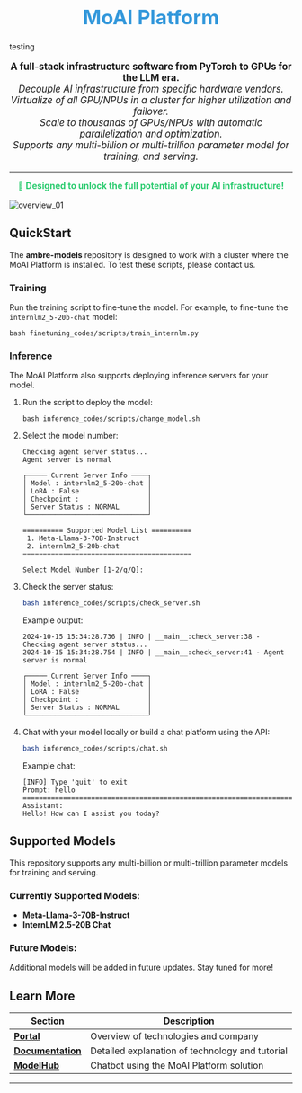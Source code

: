 <div align="center">
  <h1 style="font-size: 2.5em; color: #3498db;">MoAI Platform</h1>
</div>
testing
<p align="center" style="font-size: 1.2em;">
  <strong>A full-stack infrastructure software from PyTorch to GPUs for the LLM era.</strong><br/>
  <em>Decouple AI infrastructure from specific hardware vendors.</em><br/>
  <em>Virtualize of all GPU/NPUs in a cluster for higher utilization and failover.</em><br/>
  <em>Scale to thousands of GPUs/NPUs with automatic parallelization and optimization.</em><br/>
  <em>Supports any multi-billion or multi-trillion parameter model for training, and serving.</em><br/>
</p>

<hr/>

<p align="center" style="font-size: 1.1em; color: #2ecc71;">
  <strong>🚀 Designed to unlock the full potential of your AI infrastructure!</strong>
</p>

![overview_01](https://github.com/user-attachments/assets/a1d7b9b5-83f6-4844-8f16-fb6a288f54b3)



## QuickStart

The **ambre-models** repository is designed to work with a cluster where the MoAI Platform is installed. To test these scripts, please contact us.

### Training

Run the training script to fine-tune the model. For example, to fine-tune the `internlm2_5-20b-chat` model:

```
bash finetuning_codes/scripts/train_internlm.py
```
### Inference

The MoAI Platform also supports deploying inference servers for your model.

1. Run the script to deploy the model:

    ```
    bash inference_codes/scripts/change_model.sh
    ```

2. Select the model number:

    ```
    Checking agent server status...
    Agent server is normal
    
    ┌───── Current Server Info ────┐
    │ Model : internlm2_5-20b-chat │
    │ LoRA : False                 │
    │ Checkpoint :                 │
    │ Server Status : NORMAL       │
    └──────────────────────────────┘

    ========== Supported Model List ==========
     1. Meta-Llama-3-70B-Instruct
     2. internlm2_5-20b-chat
    ==========================================
    
    Select Model Number [1-2/q/Q]:
    ```

3. Check the server status:

    ```bash
    bash inference_codes/scripts/check_server.sh
    ```

    Example output:

    ```
    2024-10-15 15:34:28.736 | INFO | __main__:check_server:38 - Checking agent server status...
    2024-10-15 15:34:28.754 | INFO | __main__:check_server:41 - Agent server is normal
    
    ┌───── Current Server Info ────┐
    │ Model : internlm2_5-20b-chat │
    │ LoRA : False                 │
    │ Checkpoint :                 │
    │ Server Status : NORMAL       │
    └──────────────────────────────┘
    ```

4. Chat with your model locally or build a chat platform using the API:

    ```bash
    bash inference_codes/scripts/chat.sh
    ```

    Example chat:

    ```
    [INFO] Type 'quit' to exit
    Prompt: hello
    ================================================================================
    Assistant:
    Hello! How can I assist you today?
    ```

## Supported Models

This repository supports any multi-billion or multi-trillion parameter models for training and serving. 

### Currently Supported Models:

- **Meta-Llama-3-70B-Instruct**
- **InternLM 2.5-20B Chat**

### Future Models:

Additional models will be added in future updates. Stay tuned for more!
## Learn More

| **Section**       | **Description**                                 |
|-------------------|-------------------------------------------------|
| **[Portal](https://moreh.io/)**        | Overview of technologies and company            |
| **[Documentation](https://docs.moreh.io/)** | Detailed explanation of technology and tutorial |
| **[ModelHub](https://model-hub.moreh.io/)**     | Chatbot using the MoAI Platform solution        |


---
